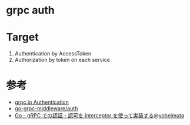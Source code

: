 # grpc auth

# Target

1. Authentication by AccessToken
2. Authorization by token on each service

# 参考

- [grpc.io Authentication](https://grpc.io/docs/guides/auth.html)
- [go-grpc-middleware/auth](https://github.com/grpc-ecosystem/go-grpc-middleware/tree/master/auth)
- [Go - gRPC での認証・認可を Interceptor を使って実装する](https://qiita.com/yoheimuta/items/72d4b75f72d8913adc10)@[yoheimuta](https://qiita.com/yoheimuta)